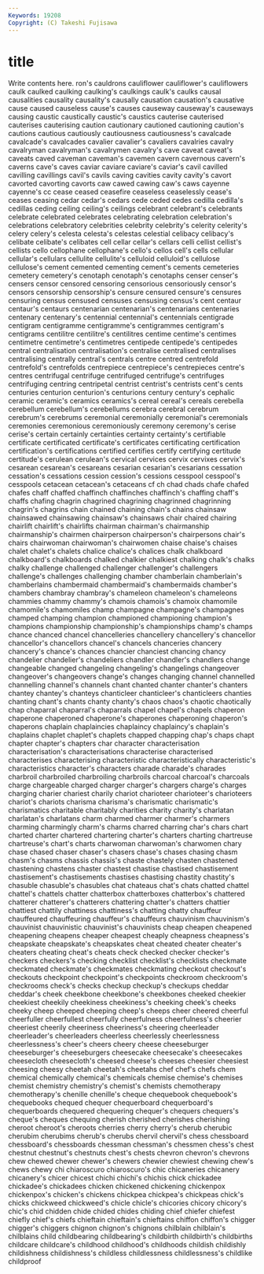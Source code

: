 ```yaml
---
Keywords: 19208 
Copyright: (C) Takeshi Fujisawa
---
```


# title

Write contents here.
ron's cauldrons cauliflower cauliflower's cauliflowers caulk caulked
caulking caulking's caulkings caulk's caulks causal causalities causality causality's causally
causation causation's causative cause caused causeless cause's causes causeway causeway's
causeways causing caustic caustically caustic's caustics cauterise cauterised cauterises cauterising
caution cautionary cautioned cautioning caution's cautions cautious cautiously cautiousness cautiousness's
cavalcade cavalcade's cavalcades cavalier cavalier's cavaliers cavalries cavalry cavalryman cavalryman's
cavalrymen cavalry's cave caveat caveat's caveats caved caveman caveman's cavemen
cavern cavernous cavern's caverns cave's caves caviar caviare caviare's caviar's
cavil cavilled cavilling cavillings cavil's cavils caving cavities cavity cavity's
cavort cavorted cavorting cavorts caw cawed cawing caw's caws cayenne
cayenne's cc cease ceased ceasefire ceaseless ceaselessly cease's ceases ceasing
cedar cedar's cedars cede ceded cedes cedilla cedilla's cedillas ceding
ceiling ceiling's ceilings celebrant celebrant's celebrants celebrate celebrated celebrates celebrating
celebration celebration's celebrations celebratory celebrities celebrity celebrity's celerity celerity's celery
celery's celesta celesta's celestas celestial celibacy celibacy's celibate celibate's celibates
cell cellar cellar's cellars celli cellist cellist's cellists cello cellophane
cellophane's cello's cellos cell's cells cellular cellular's cellulars cellulite cellulite's
celluloid celluloid's cellulose cellulose's cement cemented cementing cement's cements cemeteries
cemetery cemetery's cenotaph cenotaph's cenotaphs censer censer's censers censor censored
censoring censorious censoriously censor's censors censorship censorship's censure censured censure's
censures censuring census censused censuses censusing census's cent centaur centaur's
centaurs centenarian centenarian's centenarians centenaries centenary centenary's centennial centennial's centennials
centigrade centigram centigramme centigramme's centigrammes centigram's centigrams centilitre centilitre's centilitres
centime centime's centimes centimetre centimetre's centimetres centipede centipede's centipedes central
centralisation centralisation's centralise centralised centralises centralising centrally central's centrals centre
centred centrefold centrefold's centrefolds centrepiece centrepiece's centrepieces centre's centres centrifugal
centrifuge centrifuged centrifuge's centrifuges centrifuging centring centripetal centrist centrist's centrists
cent's cents centuries centurion centurion's centurions century century's cephalic ceramic
ceramic's ceramics ceramics's cereal cereal's cereals cerebella cerebellum cerebellum's cerebellums
cerebra cerebral cerebrum cerebrum's cerebrums ceremonial ceremonially ceremonial's ceremonials ceremonies
ceremonious ceremoniously ceremony ceremony's cerise cerise's certain certainly certainties certainty
certainty's certifiable certificate certificated certificate's certificates certificating certification certification's certifications
certified certifies certify certifying certitude certitude's cerulean cerulean's cervical cervices
cervix cervixes cervix's cesarean cesarean's cesareans cesarian cesarian's cesarians cessation
cessation's cessations cession cession's cessions cesspool cesspool's cesspools cetacean cetacean's
cetaceans cf ch chad chads chafe chafed chafes chaff chaffed
chaffinch chaffinches chaffinch's chaffing chaff's chaffs chafing chagrin chagrined chagrining
chagrinned chagrinning chagrin's chagrins chain chained chaining chain's chains chainsaw
chainsawed chainsawing chainsaw's chainsaws chair chaired chairing chairlift chairlift's chairlifts
chairman chairman's chairmanship chairmanship's chairmen chairperson chairperson's chairpersons chair's chairs
chairwoman chairwoman's chairwomen chaise chaise's chaises chalet chalet's chalets chalice
chalice's chalices chalk chalkboard chalkboard's chalkboards chalked chalkier chalkiest chalking
chalk's chalks chalky challenge challenged challenger challenger's challengers challenge's challenges
challenging chamber chamberlain chamberlain's chamberlains chambermaid chambermaid's chambermaids chamber's chambers
chambray chambray's chameleon chameleon's chameleons chammies chammy chammy's chamois chamois's
chamoix chamomile chamomile's chamomiles champ champagne champagne's champagnes champed champing
champion championed championing champion's champions championship championship's championships champ's champs
chance chanced chancel chancelleries chancellery chancellery's chancellor chancellor's chancellors chancel's
chancels chanceries chancery chancery's chance's chances chancier chanciest chancing chancy
chandelier chandelier's chandeliers chandler chandler's chandlers change changeable changed changeling
changeling's changelings changeover changeover's changeovers change's changes changing channel channelled
channelling channel's channels chant chanted chanter chanter's chanters chantey chantey's
chanteys chanticleer chanticleer's chanticleers chanties chanting chant's chants chanty chanty's
chaos chaos's chaotic chaotically chap chaparral chaparral's chaparrals chapel chapel's
chapels chaperon chaperone chaperoned chaperone's chaperones chaperoning chaperon's chaperons chaplain
chaplaincies chaplaincy chaplaincy's chaplain's chaplains chaplet chaplet's chaplets chapped chapping
chap's chaps chapt chapter chapter's chapters char character characterisation characterisation's
characterisations characterise characterised characterises characterising characteristic characteristically characteristic's characteristics character's
characters charade charade's charades charbroil charbroiled charbroiling charbroils charcoal charcoal's
charcoals charge chargeable charged charger charger's chargers charge's charges charging
charier chariest charily chariot charioteer charioteer's charioteers chariot's chariots charisma
charisma's charismatic charismatic's charismatics charitable charitably charities charity charity's charlatan
charlatan's charlatans charm charmed charmer charmer's charmers charming charmingly charm's
charms charred charring char's chars chart charted charter chartered chartering
charter's charters charting chartreuse chartreuse's chart's charts charwoman charwoman's charwomen
chary chase chased chaser chaser's chasers chase's chases chasing chasm
chasm's chasms chassis chassis's chaste chastely chasten chastened chastening chastens
chaster chastest chastise chastised chastisement chastisement's chastisements chastises chastising chastity
chastity's chasuble chasuble's chasubles chat chateaus chat's chats chatted chattel
chattel's chattels chatter chatterbox chatterboxes chatterbox's chattered chatterer chatterer's chatterers
chattering chatter's chatters chattier chattiest chattily chattiness chattiness's chatting chatty
chauffeur chauffeured chauffeuring chauffeur's chauffeurs chauvinism chauvinism's chauvinist chauvinistic chauvinist's
chauvinists cheap cheapen cheapened cheapening cheapens cheaper cheapest cheaply cheapness
cheapness's cheapskate cheapskate's cheapskates cheat cheated cheater cheater's cheaters cheating
cheat's cheats check checked checker checker's checkers checkers's checking checklist
checklist's checklists checkmate checkmated checkmate's checkmates checkmating checkout checkout's checkouts
checkpoint checkpoint's checkpoints checkroom checkroom's checkrooms check's checks checkup checkup's
checkups cheddar cheddar's cheek cheekbone cheekbone's cheekbones cheeked cheekier cheekiest
cheekily cheekiness cheekiness's cheeking cheek's cheeks cheeky cheep cheeped cheeping
cheep's cheeps cheer cheered cheerful cheerfuller cheerfullest cheerfully cheerfulness cheerfulness's
cheerier cheeriest cheerily cheeriness cheeriness's cheering cheerleader cheerleader's cheerleaders cheerless
cheerlessly cheerlessness cheerlessness's cheer's cheers cheery cheese cheeseburger cheeseburger's cheeseburgers
cheesecake cheesecake's cheesecakes cheesecloth cheesecloth's cheesed cheese's cheeses cheesier cheesiest
cheesing cheesy cheetah cheetah's cheetahs chef chef's chefs chem chemical
chemically chemical's chemicals chemise chemise's chemises chemist chemistry chemistry's chemist's
chemists chemotherapy chemotherapy's chenille chenille's cheque chequebook chequebook's chequebooks chequed
chequer chequerboard chequerboard's chequerboards chequered chequering chequer's chequers chequers's cheque's
cheques chequing cherish cherished cherishes cherishing cheroot cheroot's cheroots cherries
cherry cherry's cherub cherubic cherubim cherubims cherub's cherubs chervil chervil's
chess chessboard chessboard's chessboards chessman chessman's chessmen chess's chest chestnut
chestnut's chestnuts chest's chests chevron chevron's chevrons chew chewed chewer
chewer's chewers chewier chewiest chewing chew's chews chewy chi chiaroscuro
chiaroscuro's chic chicaneries chicanery chicanery's chicer chicest chichi chichi's chichis
chick chickadee chickadee's chickadees chicken chickened chickening chickenpox chickenpox's chicken's
chickens chickpea chickpea's chickpeas chick's chicks chickweed chickweed's chicle chicle's
chicories chicory chicory's chic's chid chidden chide chided chides chiding
chief chiefer chiefest chiefly chief's chiefs chieftain chieftain's chieftains chiffon
chiffon's chigger chigger's chiggers chignon chignon's chignons chilblain chilblain's chilblains
child childbearing childbearing's childbirth childbirth's childbirths childcare childcare's childhood childhood's
childhoods childish childishly childishness childishness's childless childlessness childlessness's childlike childproof
